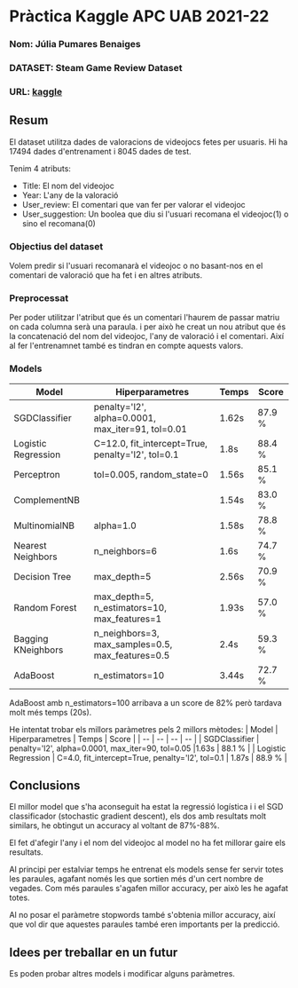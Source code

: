 # Pràctica Kaggle APC UAB 2021-22
### Nom: Júlia Pumares Benaiges
### DATASET: Steam Game Review Dataset
### URL: [kaggle](https://www.kaggle.com/arashnic/game-review-dataset)

## Resum
El dataset utilitza dades de valoracions de videojocs fetes per usuaris.
Hi ha 17494 dades d'entrenament i 8045 dades de test. 

Tenim 4 atributs:
 - Title: El nom del videojoc
 - Year: L'any de la valoració
 - User_review: El comentari que van fer per valorar el videojoc 
 - User_suggestion: Un boolea que diu si l'usuari recomana el videojoc(1) o sino el recomana(0)

### Objectius del dataset
Volem predir si l'usuari recomanarà el videojoc o no basant-nos en el comentari de valoració que ha fet i en altres atributs.

### Preprocessat
Per poder utilitzar l'atribut que és un comentari l'haurem de passar matriu on cada columna serà una paraula.
i per això he creat un nou atribut que és la concatenació del nom del videojoc, l'any de valoració i el comentari. Així al fer l'entrenamnet també es tindran en compte aquests valors.

### Models
| Model | Hiperparametres | Temps | Score |
| -- | -- | -- | -- |
| SGDClassifier        | penalty='l2', alpha=0.0001, max_iter=91, tol=0.01 |1.62s |  87.9 % |
| Logistic Regression  | C=12.0, fit_intercept=True, penalty='l2', tol=0.1 | 1.8s |  88.4 % |
| Perceptron           | tol=0.005, random_state=0 |1.56s |  85.1 % |
| ComplementNB         |    |1.54s |  83.0 % |
| MultinomialNB        | alpha=1.0|1.58s |  78.8 % |
| Nearest Neighbors    | n_neighbors=6  |1.6s  |  74.7 % |
| Decision Tree        | max_depth=5  |2.56s |  70.9 % |
| Random Forest        | max_depth=5, n_estimators=10, max_features=1  |1.93s |  57.0 % |
| Bagging KNeighbors   | n_neighbors=3, max_samples=0.5, max_features=0.5 |2.4s |  59.3 % |
| AdaBoost             | n_estimators=10 |3.44s |  72.7 % |

AdaBoost amb n_estimators=100 arribava a un score de 82% però tardava molt més temps (20s).

He intentat trobar els millors paràmetres pels 2 millors mètodes:
| Model | Hiperparametres | Temps | Score |
| -- | -- | -- | -- |
| SGDClassifier        | penalty='l2', alpha=0.0001, max_iter=90, tol=0.05 |1.63s |  88.1 % |
| Logistic Regression  | C=4.0, fit_intercept=True, penalty='l2', tol=0.1 | 1.87s |  88.9 % |


## Conclusions
El millor model que s'ha aconseguit ha estat la regressió logística i i el SGD classificador (stochastic gradient descent), els dos amb resultats molt similars, he obtingut un accuracy al voltant de 87%-88%.

El fet d'afegir l'any i el nom del videojoc al model no ha fet millorar gaire els resultats.

Al principi per estalviar temps he entrenat els models sense fer servir totes les paraules, agafant només les que sortien més d'un cert nombre de vegades. Com més paraules s'agafen millor accuracy, per això les he agafat totes.

Al no posar el paràmetre stopwords també s'obtenia millor accuracy, així que vol dir que aquestes paraules també eren importants per la predicció.

## Idees per treballar en un futur
Es poden probar altres models i modificar alguns paràmetres.
